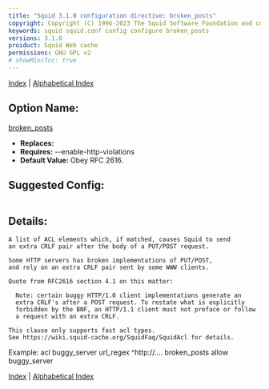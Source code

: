 ```yaml
---
title: "Squid 3.1.0 configuration directive: broken_posts"
copyright: Copyright (C) 1996-2023 The Squid Software Foundation and contributors
keywords: squid squid.conf config configure broken_posts
versions: 3.1.0
proiduct: Squid Web cache
permissions: GNU GPL v2
# showMiniToc: true
---
```

[Index](index#toc_broken_posts) | [Alphabetical Index](index_all#toc_broken_posts)

## Option Name:
[broken_posts](#broken_posts)
 * **Replaces:** 
 * **Requires:** --enable-http-violations
 * **Default Value:** Obey RFC 2616.


## Suggested Config:
```plaintext

```

## Details:

	A list of ACL elements which, if matched, causes Squid to send
	an extra CRLF pair after the body of a PUT/POST request.

	Some HTTP servers has broken implementations of PUT/POST,
	and rely on an extra CRLF pair sent by some WWW clients.

	Quote from RFC2616 section 4.1 on this matter:

	  Note: certain buggy HTTP/1.0 client implementations generate an
	  extra CRLF's after a POST request. To restate what is explicitly
	  forbidden by the BNF, an HTTP/1.1 client must not preface or follow
	  a request with an extra CRLF.

	This clause only supports fast acl types.
	See https://wiki.squid-cache.org/SquidFaq/SquidAcl for details.

Example:
 acl buggy_server url_regex ^http://....
 broken_posts allow buggy_server



[Index](index#toc_broken_posts) | [Alphabetical Index](index_all#toc_broken_posts)

